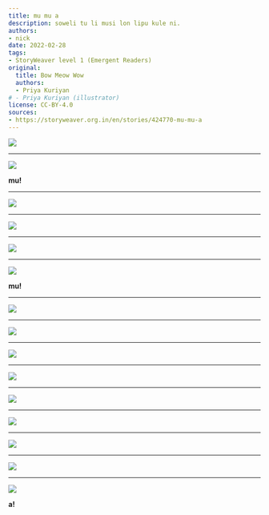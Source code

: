```yaml
---
title: mu mu a
description: soweli tu li musi lon lipu kule ni.
authors:
- nick
date: 2022-02-28
tags:
- StoryWeaver level 1 (Emergent Readers)
original:
  title: Bow Meow Wow
  authors:
  - Priya Kuriyan
# - Priya Kuriyan (illustrator)
license: CC-BY-4.0
sources:
- https://storyweaver.org.in/en/stories/424770-mu-mu-a
---
```


![](https://storage.googleapis.com/static.storyweaver.org.in/illustration_crops/81597/size7/ca02a8652b76af4f8b184c6796050ca9.jpg)

---

![](https://storage.googleapis.com/static.storyweaver.org.in/illustration_crops/81583/size7/a54e812610af898f5b04a036a22b6934.jpg)

**mu!**

---

![](https://storage.googleapis.com/static.storyweaver.org.in/illustration_crops/81584/size7/e02744c89ba480d56a626a9c384b222a.jpg)

---

![](https://storage.googleapis.com/static.storyweaver.org.in/illustration_crops/81585/size7/dae1527288d3b65a7b17cbc888684d4c.jpg)

---

![](https://storage.googleapis.com/static.storyweaver.org.in/illustration_crops/81586/size7/345b563c84a4c064a69e30f8c4c932b7.jpg)

---

![](https://storage.googleapis.com/static.storyweaver.org.in/illustration_crops/81587/size7/4e8b24bd488482ca648bf2854a688247.jpg)

﻿**﻿mu!**

---

![](https://storage.googleapis.com/static.storyweaver.org.in/illustration_crops/81588/size7/c9ea915b4cade919419deb933a722628.jpg)

---

![](https://storage.googleapis.com/static.storyweaver.org.in/illustration_crops/81589/size7/02c64e537138cde941685f6c59815aa7.jpg)

---

![](https://storage.googleapis.com/static.storyweaver.org.in/illustration_crops/81590/size7/7fddd08541e14563691ba6752ff006e9.jpg)

---

![](https://storage.googleapis.com/static.storyweaver.org.in/illustration_crops/81598/size7/16240e48066a101130a9ddbe43a44472.jpg)

---

![](https://storage.googleapis.com/static.storyweaver.org.in/illustration_crops/81592/size7/96f57145bc981d0031a7e2be61b4ffd9.jpg)

---

![](https://storage.googleapis.com/static.storyweaver.org.in/illustration_crops/81593/size7/1f896080c2bada462945b96747d237c8.jpg)

---

![](https://storage.googleapis.com/static.storyweaver.org.in/illustration_crops/81594/size7/736d00305cc22515f3301b93f2688125.jpg)

---

![](https://storage.googleapis.com/static.storyweaver.org.in/illustration_crops/81595/size7/3788426ba76d7b9015a3231f9c001bf4.jpg)

---

![](https://storage.googleapis.com/static.storyweaver.org.in/illustration_crops/81596/size7/6aef9e6d7c23e8730a71072ddf700c00.jpg)

﻿**﻿a!**
